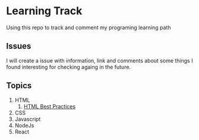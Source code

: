 # Learning Track
Using this repo to track and comment my programing learning path


## Issues
I will create a issue with information, link and comments about some things I found interesting for checking againg in the future.  


## Topics
1. HTML
    1. [HTML Best Practices](https://github.com/pzunini/learning-track/issues/1#issue-1260121837)
2. CSS
3. Javascript
4. NodeJs
5. React
